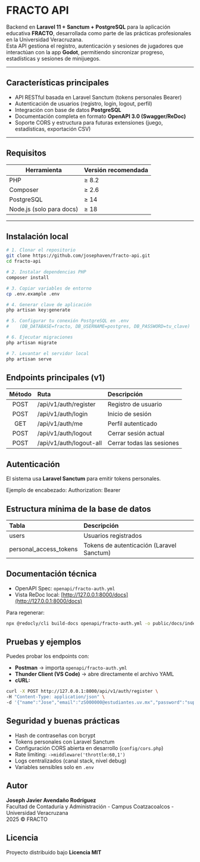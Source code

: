 # FRACTO API

Backend en **Laravel 11 + Sanctum + PostgreSQL** para la aplicación educativa **FRACTO**, desarrollada como parte de las prácticas profesionales en la Universidad Veracruzana.  
Esta API gestiona el registro, autenticación y sesiones de jugadores que interactúan con la app **Godot**, permitiendo sincronizar progreso, estadísticas y sesiones de minijuegos.

---

## Características principales

- API RESTful basada en Laravel Sanctum (tokens personales Bearer)
- Autenticación de usuarios (registro, login, logout, perfil)
- Integración con base de datos **PostgreSQL**
- Documentación completa en formato **OpenAPI 3.0 (Swagger/ReDoc)**
- Soporte CORS y estructura para futuras extensiones (juego, estadísticas, exportación CSV)

---

## Requisitos

| Herramienta | Versión recomendada |
|--------------|--------------------|
| PHP          | ≥ 8.2              |
| Composer     | ≥ 2.6              |
| PostgreSQL   | ≥ 14               |
| Node.js (solo para docs) | ≥ 18 |

---

## Instalación local

```bash
# 1. Clonar el repositorio
git clone https://github.com/josephaven/fracto-api.git
cd fracto-api

# 2. Instalar dependencias PHP
composer install

# 3. Copiar variables de entorno
cp .env.example .env

# 4. Generar clave de aplicación
php artisan key:generate

# 5. Configurar tu conexión PostgreSQL en .env
#    (DB_DATABASE=fracto, DB_USERNAME=postgres, DB_PASSWORD=tu_clave)

# 6. Ejecutar migraciones
php artisan migrate

# 7. Levantar el servidor local
php artisan serve

```

## Endpoints principales (v1)

| Método | Ruta | Descripción |
|:------:|:-----|:------------|
| POST | /api/v1/auth/register | Registro de usuario |
| POST | /api/v1/auth/login | Inicio de sesión |
| GET  | /api/v1/auth/me | Perfil autenticado |
| POST | /api/v1/auth/logout | Cerrar sesión actual |
| POST | /api/v1/auth/logout-all | Cerrar todas las sesiones |


## Autenticación

El sistema usa **Laravel Sanctum** para emitir tokens personales.

Ejemplo de encabezado: Authorization: Bearer <token>


## Estructura mínima de la base de datos

| Tabla | Descripción |
|:------|:-------------|
| users | Usuarios registrados |
| personal_access_tokens | Tokens de autenticación (Laravel Sanctum) |


## Documentación técnica

- OpenAPI Spec: `openapi/fracto-auth.yml`
- Vista ReDoc local: [http://127.0.0.1:8000/docs](http://127.0.0.1:8000/docs)

Para regenerar:
```bash
npx @redocly/cli build-docs openapi/fracto-auth.yml -o public/docs/index.html
```

## Pruebas y ejemplos

Puedes probar los endpoints con:

- **Postman** → importa `openapi/fracto-auth.yml`
- **Thunder Client (VS Code)** → abre directamente el archivo YAML
- **cURL:**
```bash
curl -X POST http://127.0.0.1:8000/api/v1/auth/register \
-H "Content-Type: application/json" \
-d '{"name":"Jose","email":"zS000000@estudiantes.uv.mx","password":"supersegura123"}'
```

## Seguridad y buenas prácticas

- Hash de contraseñas con bcrypt
- Tokens personales con Laravel Sanctum
- Configuración CORS abierta en desarrollo (`config/cors.php`)
- Rate limiting: `->middleware('throttle:60,1')`
- Logs centralizados (canal stack, nivel debug)
- Variables sensibles solo en `.env`

## Autor

**Joseph Javier Avendaño Rodríguez**  
Facultad de Contaduría y Administración - Campus Coatzacoalcos - Universidad Veracruzana  
2025 © FRACTO

## Licencia
Proyecto distribuido bajo **Licencia MIT**

